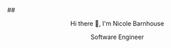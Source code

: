 ##<div align="center"> Hi there 👋, I'm Nicole Barnhouse


Software Engineer

<!--

Here are some ideas to get you started:

- 🔭 I’m currently working on ...
- 🌱 I’m currently learning 
- 👯 I’m looking to collaborate on ...
- 🤔 I’m looking for help with ...
- 💬 Ask me about ...
- 📫 How to reach me: nicolebarnhouse@gmail.com
- ⚡ Fun fact: ...
-->
